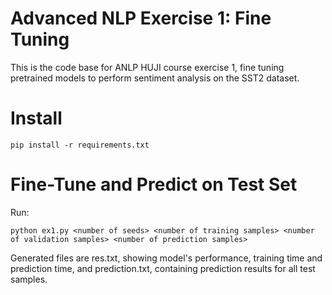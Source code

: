 
# Advanced NLP Exercise 1: Fine Tuning

This is the code base for ANLP HUJI course exercise 1, fine tuning pretrained models to perform sentiment analysis on the SST2 dataset.

# Install
``` pip install -r requirements.txt ```

# Fine-Tune and Predict on Test Set
Run:

``` python ex1.py <number of seeds> <number of training samples> <number of validation samples> <number of prediction samples> ```

Generated files are res.txt, showing model's performance, training time and prediction time, and prediction.txt, containing prediction results for all test samples.
